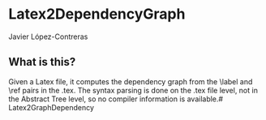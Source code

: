 # Latex2DependencyGraph
Javier López-Contreras

## What is this?
Given a Latex file, it computes the dependency graph from the \label and \ref pairs in the .tex. The syntax parsing is done on the .tex file level, not in the Abstract Tree level, so no compiler information is available.# Latex2GraphDependency
